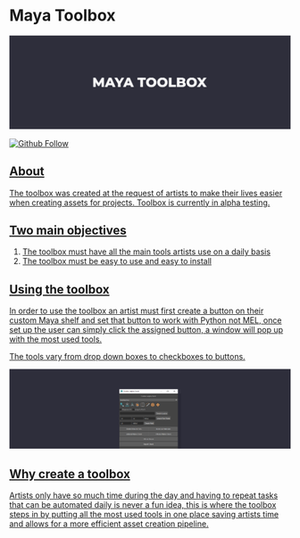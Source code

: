 # Maya Toolbox 

![Readme banner image](./static/toolbox-banner.png)

<a href="https://github.com/KieronJenkins" target="_blank"><img src="https://img.shields.io/github/followers/kieronjenkins?label=Follow&style=social" alt="Github Follow">

## About
The toolbox was created at the request of artists to make their lives easier when creating assets for projects. Toolbox is currently in alpha testing.

## Two main objectives
1. The toolbox must have all the main tools artists use on a daily basis
2. The toolbox must be easy to use and easy to install

## Using the toolbox
In order to use the toolbox an artist must first create a button on their custom Maya shelf and set that button to work with Python not MEL, once set up the user can simply click the assigned button, a window will pop up with the most used tools. 

The tools vary from drop down boxes to checkboxes to buttons.
  
![Readme banner image](./static/toolbox-pic-banner.png)

## Why create a toolbox
Artists only have so much time during the day and having to repeat tasks that can be automated daily is never a fun idea, this is where the toolbox steps in by putting all the most used tools in one place saving artists time and allows for a more efficient asset creation pipeline.

